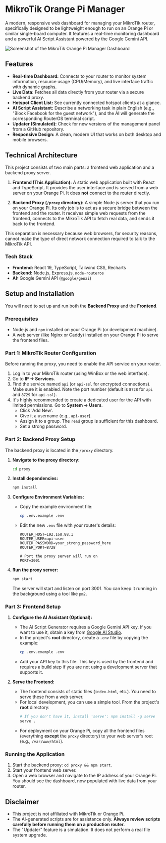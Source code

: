 # MikroTik Orange Pi Manager

A modern, responsive web dashboard for managing your MikroTik router, specifically designed to be lightweight enough to run on an Orange Pi or similar single-board computer. It features a real-time monitoring dashboard and a powerful AI Script Assistant powered by the Google Gemini API.

![Screenshot of the MikroTik Orange Pi Manager Dashboard](./screenshot.png) <!-- Assuming a screenshot will be added later -->

## Features

- **Real-time Dashboard:** Connects to your router to monitor system information, resource usage (CPU/Memory), and live interface traffic with dynamic graphs.
- **Live Data:** Fetches all data directly from your router via a secure backend proxy.
- **Hotspot Client List:** See currently connected hotspot clients at a glance.
- **AI Script Assistant:** Describe a networking task in plain English (e.g., "Block Facebook for the guest network"), and the AI will generate the corresponding RouterOS terminal script.
- **Updater (Simulated):** Check for new versions of the management panel from a GitHub repository.
- **Responsive Design:** A clean, modern UI that works on both desktop and mobile browsers.

## Technical Architecture

This project consists of two main parts: a frontend web application and a backend proxy server.

1.  **Frontend (This Application):** A static web application built with React and TypeScript. It provides the user interface and is served from a web server on your Orange Pi. It does **not** connect to the router directly.

2.  **Backend Proxy (`/proxy` directory):** A simple Node.js server that you run on your Orange Pi. Its only job is to act as a secure bridge between the frontend and the router. It receives simple web requests from the frontend, connects to the MikroTik API to fetch real data, and sends it back to the frontend.

This separation is necessary because web browsers, for security reasons, cannot make the type of direct network connection required to talk to the MikroTik API.

### Tech Stack

-   **Frontend:** React 19, TypeScript, Tailwind CSS, Recharts
-   **Backend:** Node.js, Express.js, `node-routeros`
-   **AI:** Google Gemini API (`@google/genai`)

## Setup and Installation

You will need to set up and run both the **Backend Proxy** and the **Frontend**.

### Prerequisites

-   Node.js and `npm` installed on your Orange Pi (or development machine).
-   A web server (like Nginx or Caddy) installed on your Orange Pi to serve the frontend files.

### Part 1: MikroTik Router Configuration

Before running the proxy, you need to enable the API service on your router.

1.  Log in to your MikroTik router (using WinBox or the web interface).
2.  Go to **IP -> Services**.
3.  Find the service named `api` (or `api-ssl` for encrypted connections). Make sure it is enabled. Note the port number (default is `8728` for `api` and `8729` for `api-ssl`).
4.  It's highly recommended to create a dedicated user for the API with limited permissions. Go to **System -> Users**.
    -   Click 'Add New'.
    -   Give it a username (e.g., `api-user`).
    -   Assign it to a group. The `read` group is sufficient for this dashboard.
    -   Set a strong password.

### Part 2: Backend Proxy Setup

The backend proxy is located in the `/proxy` directory.

1.  **Navigate to the proxy directory:**
    ```bash
    cd proxy
    ```

2.  **Install dependencies:**
    ```bash
    npm install
    ```

3.  **Configure Environment Variables:**
    -   Copy the example environment file:
        ```bash
        cp .env.example .env
        ```
    -   Edit the new `.env` file with your router's details:
        ```
        ROUTER_HOST=192.168.88.1
        ROUTER_USER=api-user
        ROUTER_PASSWORD=your_strong_password_here
        ROUTER_PORT=8728

        # Port the proxy server will run on
        PORT=3001
        ```

4.  **Run the proxy server:**
    ```bash
    npm start
    ```
    The server will start and listen on port 3001. You can keep it running in the background using a tool like `pm2`.

### Part 3: Frontend Setup

1.  **Configure the AI Assistant (Optional):**
    -   The AI Script Generator requires a Google Gemini API key. If you want to use it, obtain a key from [Google AI Studio](https://aistudio.google.com/app/apikey).
    -   In the project's **root** directory, create a `.env` file by copying the example:
        ```bash
        cp .env.example .env
        ```
    -   Add your API key to this file. This key is used by the frontend and requires a build step if you are not using a development server that supports it.

2.  **Serve the Frontend:**
    -   The frontend consists of static files (`index.html`, etc.). You need to serve these from a web server.
    -   For local development, you can use a simple tool. From the project's **root** directory:
        ```bash
        # If you don't have it, install 'serve': npm install -g serve
        serve .
        ```
    -   For deployment on your Orange Pi, copy all the frontend files (everything **except** the `proxy` directory) to your web server's root (e.g., `/var/www/html`).

### Running the Application

1.  Start the backend proxy: `cd proxy && npm start`.
2.  Start your frontend web server.
3.  Open a web browser and navigate to the IP address of your Orange Pi. You should see the dashboard, now populated with live data from your router.

## Disclaimer

-   This project is not affiliated with MikroTik or Orange Pi.
-   The AI-generated scripts are for assistance only. **Always review scripts carefully before running them on a production router.**
-   The "Updater" feature is a simulation. It does not perform a real file system upgrade.